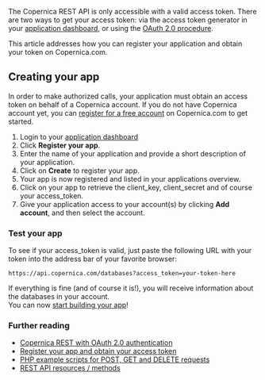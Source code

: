 The Copernica REST API is only accessible with a valid access token.
There are two ways to get your access token: via the access token
generator in your [application
dashboard](https://www.copernica.com/en/applications), or using the
[OAuth 2.0 procedure](./setting-up-copernica-rest-service.en.md).

This article addresses how you can register your application and obtain
your token on Copernica.com.

Creating your app
-----------------

In order to make authorized calls, your application must obtain an
access token on behalf of a Copernica account. If you do not have
Copernica account yet, you can [register for a free
account](https://www.copernica.com/en/copernica-trial) on Copernica.com
to get started.

1.  Login to your [application
    dashboard](https://www.copernica.com/en/applications)
2.  Click **Register your app**.
3.  Enter the name of your application and provide a short description
    of your application.
4.  Click on **Create** to register your app.
5.  Your app is now registered and listed in your applications overview.
6.  Click on your app to retrieve the client\_key, client\_secret and of
    course your access\_token.
7.  Give your application access to your account(s) by clicking **Add
    account**, and then select the account.

### Test your app

To see if your access\_token is valid, just paste the following URL with
your token into the address bar of your favorite browser:

`https://api.copernica.com/databases?access_token=your-token-here`

If everything is fine (and of course it is!), you will receive
information about the databases in your account. \
You can now [start building your app](./introduction.en.md)!

### Further reading

-   [Copernica REST with OAuth 2.0
    authentication](./setting-up-copernica-rest-service.en.md)
-   [Register your app and obtain your access
    token](./register-your-app-on-copernica-com.en.md)
-   [PHP example scripts for POST, GET and DELETE
    requests](./example-get-post-and-delete-requests.en.md)
-   [REST API resources / methods](./the-copernica-rest-api.en.md)

